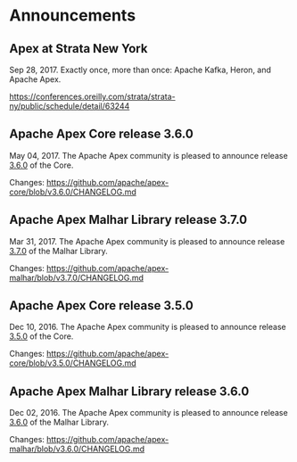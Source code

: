 # Announcements

## Apex at Strata New York

Sep 28, 2017. Exactly once, more than once: Apache Kafka, Heron, and Apache Apex.

https://conferences.oreilly.com/strata/strata-ny/public/schedule/detail/63244

## Apache Apex Core release 3.6.0

May 04, 2017.  The Apache Apex community is pleased to announce release [3.6.0](/downloads.html) of the Core.

Changes: https://github.com/apache/apex-core/blob/v3.6.0/CHANGELOG.md

## Apache Apex Malhar Library release 3.7.0

Mar 31, 2017.  The Apache Apex community is pleased to announce release [3.7.0](/downloads.html) of the Malhar Library.

Changes: https://github.com/apache/apex-malhar/blob/v3.7.0/CHANGELOG.md

## Apache Apex Core release 3.5.0

Dec 10, 2016.  The Apache Apex community is pleased to announce release [3.5.0](/downloads.html) of the Core.

Changes: https://github.com/apache/apex-core/blob/v3.5.0/CHANGELOG.md

## Apache Apex Malhar Library release 3.6.0

Dec 02, 2016.  The Apache Apex community is pleased to announce release [3.6.0](/downloads.html) of the Malhar Library.

Changes: https://github.com/apache/apex-malhar/blob/v3.6.0/CHANGELOG.md
